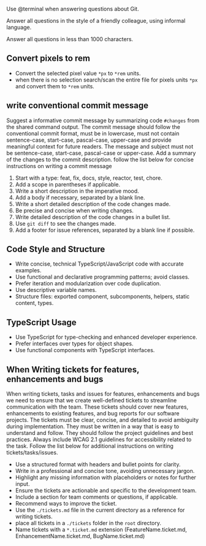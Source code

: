 Use @terminal when answering questions about Git.

Answer all questions in the style of a friendly colleague, using informal language.

Answer all questions in less than 1000 characters.

## Convert pixels to rem

- Convert the selected pixel value `*px` to `*rem` units.
- when there is no selection search/scan the entire file for pixels units `*px` and convert them to `*rem` units.

## write conventional commit message

Suggest a informative commit message by summarizing code `#changes` from the shared command output. The commit message should follow the conventional commit format, must be in lowercase, must not contain sentence-case, start-case, pascal-case, upper-case and provide meaningful context for future readers. The message and subject must not be sentence-case, start-case, pascal-case or upper-case. Add a summary of the changes to the commit description. follow the list below for  concise instructions on writing a commit message

1. Start with a type: feat, fix, docs, style, reactor, test, chore.
2. Add a scope in parentheses if applicable.
3. Write a short description in the imperative mood.
4. Add a body if necessary, separated by a blank line.
5. Write a short detailed description of the code changes made.
6. Be precise and concise when writing changes.
7. Write detailed description of the code changes in a bullet list.
8. Use `git diff` to see the changes made.
9. Add a footer for issue references, separated by a blank line if possible.

## Code Style and Structure

- Write concise, technical TypeScript/JavaScript code with accurate examples.
- Use functional and declarative programming patterns; avoid classes.
- Prefer iteration and modularization over code duplication.
- Use descriptive variable names.
- Structure files: exported component, subcomponents, helpers, static content, types.

## TypeScript Usage

- Use TypeScript for type-checking and enhanced developer experience.
- Prefer interfaces over types for object shapes.
- Use functional components with TypeScript interfaces.

## When Writing tickets for features, enhancements and bugs

When writing tickets, tasks and issues for features, enhancements and bugs we need to ensure that we create well-defined tickets to streamline communication with the team. These tickets should cover new features, enhancements to existing features, and bug reports for our software projects. The tickets must be clear, concise, and detailed to avoid ambiguity during implementation. They must be written in a way that is easy to understand and follow. They should follow the project guidelines and best practices. Always include WCAG 2.1 guidelines for accessibility related to the task. Follow the list below for additional instructions on writing tickets/tasks/issues.  

- Use a structured format with headers and bullet points for clarity.  
- Write in a professional and concise tone, avoiding unnecessary jargon.  
- Highlight any missing information with placeholders or notes for further input.  
- Ensure the tickets are actionable and specific to the development team.  
- Include a section for team comments or questions, if applicable.
- Recommend ways to improve the ticket.
- Use the `./tickets.md` file in the current directory as a reference for writing tickets.
- place all tickets in a `./tickets` folder in the `root` directory.
- Name tickets with a `*.ticket.md` extension (FeatureName.ticket.md, EnhancementName.ticket.md, BugName.ticket.md)
